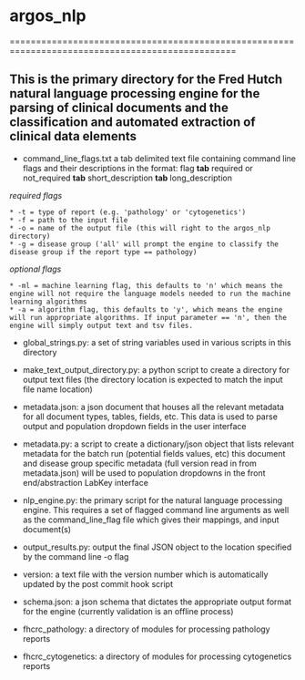 # argos_nlp
=================================================================================================

This is the primary directory for the Fred Hutch natural language processing engine for the parsing of clinical documents and the classification and automated extraction of clinical data elements
----------------------------------------------------------------------------------------------------------------
- command_line_flags.txt 
	a tab delimited text file containing command line flags and their descriptions in the format:
	flag __tab__ required or not_required __tab__ short_description __tab__ long_description

*required flags*

	* -t = type of report (e.g. 'pathology' or 'cytogenetics')
	* -f = path to the input file
	* -o = name of the output file (this will right to the argos_nlp directory)
	* -g = disease group ('all' will prompt the engine to classify the disease group if the report type == pathology)

*optional flags*

	* -ml = machine learning flag, this defaults to 'n' which means the engine will not require the language models needed to run the machine learning algorithms
	* -a = algorithm flag, this defaults to 'y', which means the engine will run appropriate algorithms. If input parameter == 'n', then the engine will simply output text and tsv files.

- global_strings.py: a set of string variables used in various scripts in this directory

- make_text_output_directory.py: a python script to create a directory for output text files (the directory location is expected to match the input file name location)

- metadata.json: a json document that houses all the relevant metadata for all document types, tables, fields, etc. This data is used to parse output and population dropdown fields in the user interface

- metadata.py: 	a script to create a dictionary/json object that lists relevant metadata for the batch run 
	(potential fields values, etc) this document and disease group specific metadata (full version read in from metadata.json) will be used to population dropdowns in the front end/abstraction LabKey interface

- nlp_engine.py: the primary script for the natural language processing engine.  This requires a set of flagged command line arguments as well as the command_line_flag file which gives their mappings, and input document(s)

- output_results.py: output the final JSON object to the location specified by the command line -o flag

- version: a text file with the version number which is automatically updated by the post commit hook script

- schema.json: 	a json schema that dictates the appropriate output format for the engine (currently validation is an offline process)
	
- fhcrc_pathology: a directory of modules for processing pathology reports
- fhcrc_cytogenetics: a directory of modules for processing cytogenetics reports
